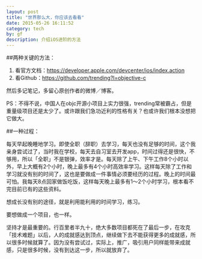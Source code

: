 ```yaml
---
layout: post
title: "世界那么大，你应该去看看"
date: 2015-05-26 16:11:52
category: tech
by: gf
description: 介绍iOS进阶的方法
---
```


##两种关键的方法：

1. 看官方文档：<https://developer.apple.com/devcenter/ios/index.action>
2. 看Github：<https://github.com/trending?l=objective-c>

然后多记笔记，多留心原创作者的微博／博客。

PS：不得不说，中国人在objc开源小项目上实力很强，trending常被霸占，但是重量级项目还是太少了。或许跟我们急功近利的性格有关？也或许我们根本没想把它做大。

##一种过程：

每天早起晚睡地学习。即使全职（辞职）去学习，每天也没有足够的时间，这个我亲身尝试过了，当时我在学校，每天去自习室去开发app，时间过得还是很快，不够用，所以「全职」不是银弹，效率才是。每天除了上午、下午工作8个小时以外，早上大概有2个小时，晚上最多有4个小时高效率学习。这样每天除了工作和学习就没有别的时间了，这也是要做成一件事情必须要经历的过程。晚上的时间最可怕。我每天8点回家做饭吃饭，这样每天晚上最多有1～2个小时学习，根本看不完目前已有的这些资料。

想成长没有别的途径，就是利用能利用的时间学习，练习。

要想做成一个项目，也一样。

坚持才是最重要的。行百里者半九十，绝大多数项目都死在了最后一步，在攻克「技术难题」以后，人的成就感达到顶点，继续做下去不能获得更多的成就感，所以很多时候就算了。因为没有尝试过，实际上，推广，吸引用户同样能带来成就感，只是很多时候，没有到达这一步，所以就放弃了。

